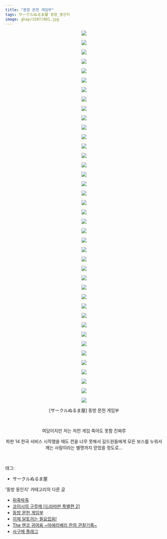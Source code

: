 ```yaml
---
title: "동방 몬헌 게임부"
tags: サークルぬるま屋 동방_동인지
image: ghap/3207/001.jpg
---
```

<div class="article">
<p style="text-align: center; clear: none; float: none;"><img src="{{ site.nasurl }}/ghap/3207/001.jpg"/></p>
<p style="text-align: center; clear: none; float: none;"><img src="{{ site.nasurl }}/ghap/3207/002.jpg"/></p>
<p style="text-align: center; clear: none; float: none;"><img src="{{ site.nasurl }}/ghap/3207/003.jpg"/></p>
<p style="text-align: center; clear: none; float: none;"><img src="{{ site.nasurl }}/ghap/3207/004.jpg"/></p>
<p style="text-align: center; clear: none; float: none;"><img src="{{ site.nasurl }}/ghap/3207/005.jpg"/></p>
<p style="text-align: center; clear: none; float: none;"><img src="{{ site.nasurl }}/ghap/3207/006.jpg"/></p>
<p style="text-align: center; clear: none; float: none;"><img src="{{ site.nasurl }}/ghap/3207/007.jpg"/></p>
<p style="text-align: center; clear: none; float: none;"><img src="{{ site.nasurl }}/ghap/3207/008.jpg"/></p>
<p style="text-align: center; clear: none; float: none;"><img src="{{ site.nasurl }}/ghap/3207/009.jpg"/></p>
<p style="text-align: center; clear: none; float: none;"><img src="{{ site.nasurl }}/ghap/3207/010.jpg"/></p>
<p style="text-align: center; clear: none; float: none;"><img src="{{ site.nasurl }}/ghap/3207/011.jpg"/></p>
<p style="text-align: center; clear: none; float: none;"><img src="{{ site.nasurl }}/ghap/3207/012.jpg"/></p>
<p style="text-align: center; clear: none; float: none;"><img src="{{ site.nasurl }}/ghap/3207/013.jpg"/></p>
<p style="text-align: center; clear: none; float: none;"><img src="{{ site.nasurl }}/ghap/3207/014.jpg"/></p>
<p style="text-align: center; clear: none; float: none;"><img src="{{ site.nasurl }}/ghap/3207/015.jpg"/></p>
<p style="text-align: center; clear: none; float: none;"><img src="{{ site.nasurl }}/ghap/3207/016.jpg"/></p>
<p style="text-align: center; clear: none; float: none;"><img src="{{ site.nasurl }}/ghap/3207/017.jpg"/></p>
<p style="text-align: center; clear: none; float: none;"><img src="{{ site.nasurl }}/ghap/3207/018.jpg"/></p>
<p style="text-align: center; clear: none; float: none;"><img src="{{ site.nasurl }}/ghap/3207/019.jpg"/></p>
<p style="text-align: center; clear: none; float: none;"><img src="{{ site.nasurl }}/ghap/3207/020.jpg"/></p>
<p style="text-align: center; clear: none; float: none;"><img src="{{ site.nasurl }}/ghap/3207/021.jpg"/></p>
<p style="text-align: center; clear: none; float: none;"><img src="{{ site.nasurl }}/ghap/3207/022.jpg"/></p>
<p style="text-align: center; clear: none; float: none;"><img src="{{ site.nasurl }}/ghap/3207/023.jpg"/></p>
<p style="text-align: center; clear: none; float: none;"><img src="{{ site.nasurl }}/ghap/3207/024.jpg"/></p>
<p style="text-align: center; clear: none; float: none;"><img src="{{ site.nasurl }}/ghap/3207/025.jpg"/></p>
<p style="text-align: center; clear: none; float: none;"><img src="{{ site.nasurl }}/ghap/3207/026.jpg"/></p>
<p style="text-align: center; clear: none; float: none;"><img src="{{ site.nasurl }}/ghap/3207/027.jpg"/></p>
<p style="text-align: center; clear: none; float: none;"><img src="{{ site.nasurl }}/ghap/3207/028.jpg"/></p>
<p style="text-align: center; clear: none; float: none;"><img src="{{ site.nasurl }}/ghap/3207/029.jpg"/></p>
<p style="text-align: center; clear: none; float: none;"><img src="{{ site.nasurl }}/ghap/3207/030.jpg"/></p>
<p style="text-align: center; clear: none; float: none;"><img src="{{ site.nasurl }}/ghap/3207/031.jpg"/></p>
<p style="text-align: center; clear: none; float: none;"><img src="{{ site.nasurl }}/ghap/3207/032.jpg"/></p>
<p style="text-align: center; clear: none; float: none;"><img src="{{ site.nasurl }}/ghap/3207/033.jpg"/></p>
<p style="text-align: center; clear: none; float: none;"><img src="{{ site.nasurl }}/ghap/3207/034.jpg"/></p>
<p style="text-align: center; clear: none; float: none;"><img src="{{ site.nasurl }}/ghap/3207/035.jpg"/></p>
<p style="text-align: center; clear: none; float: none;"><img src="{{ site.nasurl }}/ghap/3207/036.jpg"/></p>
<p style="text-align: center; clear: none; float: none;"><img src="{{ site.nasurl }}/ghap/3207/037.jpg"/></p>
<p style="text-align: center; clear: none; float: none;"><img src="{{ site.nasurl }}/ghap/3207/038.jpg"/></p>
<p style="text-align: center; clear: none; float: none;"><img src="{{ site.nasurl }}/ghap/3207/039.jpg"/></p>
<p style="text-align: center; clear: none; float: none;"><img src="{{ site.nasurl }}/ghap/3207/040.jpg"/></p>
<p style="text-align: center; clear: none; float: none;">[サークルぬるま屋] 동방 몬헌 게임부</p>
<p style="text-align: center; clear: none; float: none;"><br/></p>
<p style="text-align: center; clear: none; float: none;">여담이지만 저는 저런 게임 죽어도 못함 진짜루</p>
<p style="text-align: center; clear: none; float: none;">파판 14 한국 서비스 시작했을 때도 컨을 너무 못해서 길드원들에게 모든 보스를 누워서 깨는 사람이라는 별명까지 얻었을 정도로...</p>
<p><br/></p>
</div><div class="tagTrail">
<p>태그: </p>
<ul>
<li>サークルぬるま屋</li>
</ul>
</div><div class="another">
<p>'동방 동인지' 카테고리의 다른 글</p>
<ul>
<li><a href="/2017-04-20-ghap_3209">뒤죽박죽</a></li>
<li><a href="/2017-04-20-ghap_3208">코이시의 구루메 [드라마판 특별편 2]</a></li>
<li><a href="/2017-04-20-ghap_3207">동방 몬헌 게임부</a></li>
<li><a href="/2017-04-20-ghap_3205">이제 달토끼는 필요없음!</a></li>
<li><a href="/2017-04-20-ghap_3204">The 렌코 귀여움 ~마에리베리 한의 관찰기록~</a></li>
<li><a href="/2017-04-20-ghap_3203">사구메 플래그</a></li>
</ul>
</div><div class="cb_module cb_fluid">
<div class="cb_wrt cb_profile">
</div><!-- commentList close -->
</div>